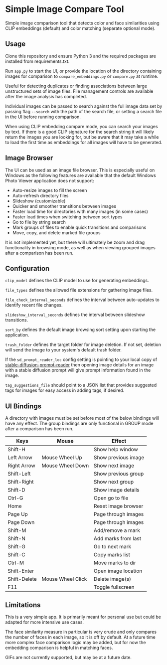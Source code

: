 
# Simple Image Compare Tool

Simple image comparison tool that detects color and face similarities using CLIP embeddings (default) and color matching (separate optional mode).

## Usage

Clone this repository and ensure Python 3 and the required packages are installed from requirements.txt.

Run `app.py` to start the UI, or provide the location of the directory containing images for comparison to `compare_embeddings.py` or `compare.py` at runtime.

Useful for detecting duplicates or finding associations between large unstructured sets of image files. File management controls are available after the image analysis has completed.

Individual images can be passed to search against the full image data set by passing flag `--search` with the path of the search file, or setting a search file in the UI before running comparison.

When using CLIP embedding compare mode, you can search your images by text. If there is a good CLIP signature for the search string it will likely return the images you are looking for, but be aware that it may take a while to load the first time as embeddings for all images will have to be generated.

## Image Browser

The UI can be used as an image file browser. This is especially useful on Windows as the following features are available that the default Windows Photo Viewer application does not support:
- Auto-resize images to fill the screen
- Auto-refresh directory files
- Slideshow (customizable)
- Quicker and smoother transitions between images
- Faster load time for directories with many images (in some cases)
- Faster load times when switching between sort types
- Go to file by string search
- Mark groups of files to enable quick transitions and comparisons
- Move, copy, and delete marked file groups

It is not implemented yet, but there will ultimately be zoom and drag functionality in browsing mode, as well as when viewing grouped images after a comparison has been run.

## Configuration

`clip_model` defines the CLIP model to use for generating embeddings.

`file_types` defines the allowed file extensions for gathering image files.

`file_check_interval_seconds` defines the interval between auto-updates to identify recent file changes.

`slideshow_interval_seconds` defines the interval between slideshow transitions.

`sort_by` defines the default image browsing sort setting upon starting the application.

`trash_folder` defines the target folder for image deletion. If not set, deletion will send the image to your system's default trash folder.

If the `sd_prompt_reader_loc` config setting is pointing to your local copy of [stable-diffusion-prompt-reader](https://github.com/receyuki/stable-diffusion-prompt-reader) then opening image details for an image with a stable diffusion prompt will give prompt information found in the image.

`tag_suggestions_file` should point to a JSON list that provides suggested tags for images for easy access in adding tags, if desired.

## UI Bindings

A directory with images must be set before most of the below bindings will have any effect. The group bindings are only functional in GROUP mode after a comparison has been run.

| Keys             | Mouse            | Effect               |
|------------------|------------------|----------------------|
| Shift-H          |                  | Show help window     |
| Left Arrow       | Mouse Wheel Up   | Show previous image  |
| Right Arrow      | Mouse Wheel Down | Show next image      |
| Shift-Left       |                  | Show previous group  |
| Shift-Right      |                  | Show next group      |
| Shift-D          |                  | Show image details   |
| Ctrl-G           |                  | Open go to file      |
| Home             |                  | Reset image browser  |
| Page Up          |                  | Page through images  |
| Page Down        |                  | Page through images  |
| Shift-M          |                  | Add/remove a mark    |
| Shift-N          |                  | Add marks from last  |
| Shift-G          |                  | Go to next mark      |
| Shift-C          |                  | Copy marks list      |
| Ctrl-M           |                  | Move marks to dir    |
| Shift-Enter      |                  | Open image location  |
| Shift-Delete     | Mouse Wheel Click| Delete image(s)      |
| F11              |                  | Toggle fullscreen    |

## Limitations

This is a very simple app. It is primarily meant for personal use but could be adapted for more intensive use cases.

The face similarity measure in particular is very crude and only compares the number of faces in each image, so it is off by default. At a future time more complex face comparison logic may be added, but for now the embedding comparison is helpful in matching faces.

GIFs are not currently supported, but may be at a future date.
